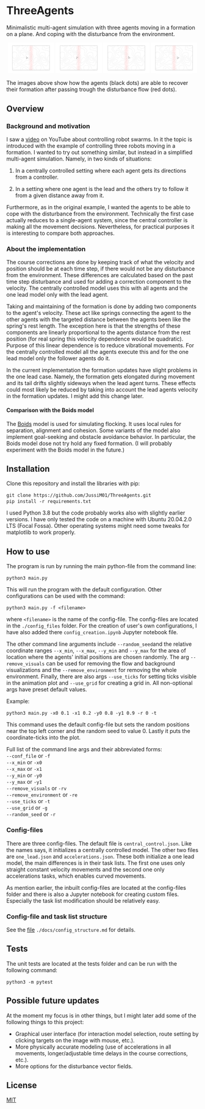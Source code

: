 

# ThreeAgents
Minimalistic multi-agent simulation with three agents moving in a formation on a plane. And coping with the disturbance from the environment.
<p align="middle">
  <img src="./pics/frame_1st.png" width="24%" />
  <img src="./pics/frame_2nd.png" width="24%" />
  <img src="./pics/frame_3rd.png" width="24%" />
  <img src="./pics/frame_4th.png" width="24%" />
</p>
The images above show how the agents (black dots) are able to recover their formation after passing trough the disturbance flow (red dots).

## Overview
### Background and motivation
I saw a [video](https://www.youtube.com/watch?v=stzQNjtDg0g) on YouTube about controlling robot swarms. In it the topic is introduced with the example of controlling three robots moving in a formation. I wanted to try out something similar, but instead in a simplified multi-agent simulation. Namely, in two kinds of situations:

1. In a centrally controlled setting where each agent gets its directions from a controller.

2. In a setting where one agent is the lead and the others try to follow it from a given distance away from it.

Furthermore, as in the original example, I wanted the agents to be able to cope with the disturbance from the environment. Technically the first case actually reduces to a single-agent system, since the central controller is making all the movement decisions. Nevertheless, for practical purposes it is interesting to compare both approaches.

### About the implementation
The course corrections are done by keeping track of what the velocity and position should be at each time step, if there would not be any disturbance from the environment. These differences are calculated based on the past time step disturbance and used for adding a correction component to the velocity. The centrally controlled model uses this with all agents
and the one lead model only with the lead agent.

Taking and maintaining of the formation is done by adding two components to the agent's velocity. These act like springs connecting the agent to the other agents with the targeted distance between the agents been like the spring's rest length. The exception here is that the strengths of these components are linearly proportional to the agents distance from the rest position (for real spring this velocity dependence would be quadratic). Purpose of this linear dependence is to reduce vibrational movements. For the centrally controlled model all the agents execute this and for the one lead model only the follower agents do it.

In the current implementation the formation updates have slight problems in the one lead case. Namely, the formation gets elongated during movement and its tail drifts slightly sideways when the lead agent turns. These effects could most likely be reduced by taking into account the lead agents velocity in the formation updates. I might add this change later.

#### Comparison with the Boids model
The [Boids](https://www.red3d.com/cwr/boids/) model is used for simulating flocking. It uses local rules for separation, alignment and cohesion. Some variants of the model also implement goal-seeking and obstacle avoidance behavior. In particular, the Boids model dose not try hold any fixed formation. (I will probably experiment with the Boids model in the future.)

## Installation
Clone this repository and install the libraries with pip:
```
git clone https://github.com/JussiM01/ThreeAgents.git
pip install -r requirements.txt
```
I used Python 3.8 but the code probably works also with slightly earlier versions. I have only tested the code on a machine with Ubuntu 20.04.2.0 LTS (Focal Fossa). Other operating systems might need some tweaks for matplotlib to work properly.

## How to use
The program is run by running the main python-file from the command line:
```
python3 main.py
```
This will run the program with the default configuration. Other configurations can be used with the command:
```
python3 main.py -f <filename>
```
where ```<filename>``` is the name of the config-file. The config-files are located in the ```./config_files``` folder.
For the creation of user's own configurations, I have also added there ```config_creation.ipynb``` Jupyter notebook file.

The other command line arguments include ```--random_seed```and the relative coordinate ranges ```--x_min```, ```--x_max```, ```--y_min``` and ```--y_max```  for the area of location where the agents'
initial positions are chosen randomly. The arg ```--remove_visuals``` can be used for removing the flow and background visualizations and the  ```--remove_environment``` for removing the whole environment. Finally, there are also args ```--use_ticks``` for setting ticks visible in the animation plot and ```--use_grid``` for creating a grid in. All
non-optional args have preset default values.

Example:
```
python3 main.py -x0 0.1 -x1 0.2 -y0 0.8 -y1 0.9 -r 0 -t
```
This command uses the default config-file but sets the random positions near the top left corner and the random seed to value 0. Lastly it puts the coordinate-ticks into the plot.

Full list of the command line args and their abbreviated forms:  
```--conf_file``` or ```-f```  
```--x_min``` or ```-x0```  
```--x_max``` or ```-x1```  
```--y_min``` or ```-y0```  
```--y_max``` or ```-y1```  
```--remove_visuals``` or ```-rv```  
```--remove_environment``` or ```-re```  
```--use_ticks``` or ```-t```  
```--use_grid``` or ```-g```  
```--random_seed``` or ```-r```

### Config-files
There are three config-files. The default file is ```central_control.json```. Like the names says, it initializes a centrally controlled model. The other two files are ```one_lead.json``` and ```accelerations.json```. These both initialize a one lead model, the main differences is in their task lists. The first one uses only straight constant velocity movements and the second one only accelerations tasks, which enables curved movements.

As mention earlier, the inbuilt config-files are located at the config-files folder and there is also a Jupyter notebook for creating custom files. Especially the task list modification should be relatively easy.

### Config-file and task list structure

See the [file](./docs/config_structure.md) ```./docs/config_structure.md``` for details.

## Tests
The unit tests are located at the tests folder and can be run with the following command:
```
python3 -m pytest
```

## Possible future updates
At the moment my focus is in other things, but I might later add some of the following things to this project:

- Graphical user interface (for interaction model selection, route setting by clicking targets on the image with mouse, etc.).
- More physically accurate modeling (use of accelerations in all movements, longer/adjustable time delays in the course corrections, etc.).
- More options for the disturbance vector fields.

## License
[MIT](./LICENSE)
